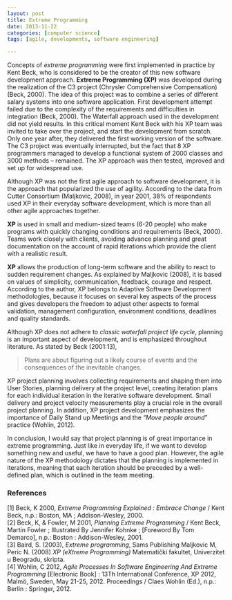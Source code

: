```yaml
---
layout: post
title: Extreme Programming
date: 2013-11-22
categories: [computer science]
tags: [agile, developments, software engineering]

---
```


Concepts of *extreme programming* were first implemented in practice by Kent Beck, who is considered to be the creator of this new software development approach. **Extreme Programming (XP)** was developed during the realization of the C3 project (Chrysler Comprehensive Compensation) (Beck, 2000). The idea of this project was to combine a series of different salary systems into one software application. First development attempt failed due to the complexity of the requirements and difficulties in integration (Beck, 2000). The Waterfall approach used in the development did not yield results. In this critical moment Kent Beck with his XP team was invited to take over the project, and start the development from scratch. Only one year after, they delivered the first working version of the software. The C3 project was eventually interrupted, but the fact that 8 XP programmers managed to develop a functional system of 2000 classes and 3000 methods – remained. The XP approach was then tested, improved and set up for widespread use.



Although XP was not the first agile approach to software development, it is the approach that popularized the use of agility. According to the data from Cutter Consortium (Maljkovic, 2008), in year 2001, 38% of respondents used XP in their everyday software development, which is more than all other agile approaches together.

**XP** is used in small and medium-sized teams (6-20 people) who make programs with quickly changing conditions and requirements (Beck, 2000). Teams work closely with clients, avoiding advance planning and great documentation on the account of rapid iterations which provide the client with a realistic result.

**XP** allows the production of long-term software and the ability to react to sudden requirement changes. As explained by Maljkovic (2008), it is based on values of simplicity, communication, feedback, courage and respect. According to the author, XP belongs to Adaptive Software Development methodologies, because it focuses on several key aspects of the process and gives developers the freedom to adjust other aspects to formal validation, management configuration, environment conditions, deadlines and quality standards.

Although XP does not adhere to *classic waterfall project life cycle*, planning is an important aspect of development, and is emphasized throughout literature. As stated by Beck (2001:13), 

> Plans are about figuring out a likely course of events and the consequences of the inevitable changes.


XP project planning involves collecting requirements and shaping them into User Stories, planning delivery at the project level, creating iteration plans for each individual iteration in the iterative software development. Small delivery and project velocity measurements play a crucial role in the overall project planning. In addition, XP project development emphasizes the importance of Daily Stand up Meetings and the “*Move people around*” practice (Wohlin, 2012).

In conclusion, I would say that project planning is of great importance in extreme programming. Just like in everyday life, if we want to develop something new and useful, we have to have a good plan. However, the agile nature of the XP methodology dictates that the planning is implemented in iterations, meaning that each iteration should be preceded by a well-defined plan, which is outlined in the team meeting.

### References

[1] Beck, K 2000, *Extreme Programming Explained : Embrace Change* / Kent Beck, n.p.: Boston, MA ; Addison-Wesley, 2000.  
[2] Beck, K, & Fowler, M 2001, *Planning Extreme Programming* / Kent Beck, Martin Fowler ; Illustrated By Jennifer Kohnke ; [Foreword By Tom Demarco], n.p.: Boston : Addison-Wesley, 2001.  
[3] Baird, S. (2003), *Extreme programming*, Sams Publishing
Maljkovic M, Peric N. (2008) *XP (eXtreme Programming)* Matematički fakultet, Univerzitet u Beogradu, skripta.  
[4] Wohlin, C 2012, *Agile Processes In Software Engineering And Extreme Programming* [Electronic Book] : 13Th International Conference, XP 2012, Malmö, Sweden, May 21-25, 2012. Proceedings / Claes Wohlin (Ed.), n.p.: Berlin : Springer, 2012.


